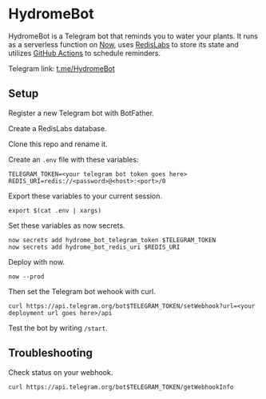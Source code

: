 # HydromeBot

HydromeBot is a Telegram bot that reminds you to water your plants. It runs as a serverless function on [Now](https://zeit.co/download), uses [RedisLabs](https://app.redislabs.com/) to store its state and utilizes [GitHub Actions](https://github.com/features/actions) to schedule reminders.

Telegram link: [t.me/HydromeBot](https://t.me/HydromeBot)

## Setup

Register a new Telegram bot with BotFather.

Create a RedisLabs database.

Clone this repo and rename it.

Create an `.env` file with these variables:

```
TELEGRAM_TOKEN=<your telegram bot token goes here>
REDIS_URI=redis://<password>@<host>:<port>/0
```

Export these variables to your current session.

`export $(cat .env | xargs)`

Set these variables as now secrets.

```
now secrets add hydrome_bot_telegram_token $TELEGRAM_TOKEN
now secrets add hydrome_bot_redis_uri $REDIS_URI
```

Deploy with now.

`now --prod`

Then set the Telegram bot wehook with curl.

`curl https://api.telegram.org/bot$TELEGRAM_TOKEN/setWebhook?url=<your deployment url goes here>/api`

Test the bot by writing `/start`.

## Troubleshooting

Check status on your webhook.

`curl https://api.telegram.org/bot$TELEGRAM_TOKEN/getWebhookInfo`
